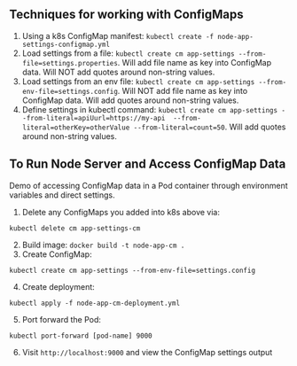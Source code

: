 ## Techniques for working with ConfigMaps

1. Using a k8s ConfigMap manifest:  `kubectl create -f node-app-settings-configmap.yml`
2. Load settings from a file: `kubectl create cm app-settings --from-file=settings.properties`. Will add file name as key into ConfigMap data. Will NOT add quotes around non-string values.
3. Load settings from an env file: `kubectl create cm app-settings --from-env-file=settings.config`. Will NOT add file name as key into ConfigMap data. Will add quotes around non-string values.
4. Define settings in kubectl command: `kubectl create cm app-settings --from-literal=apiUurl=https://my-api  --from-literal=otherKey=otherValue --from-literal=count=50`. Will add quotes around non-string values.

## To Run Node Server and Access ConfigMap Data

Demo of accessing ConfigMap data in a Pod container through environment variables and direct settings.

1. Delete any ConfigMaps you added into k8s above via:

`kubectl delete cm app-settings-cm`

2. Build image: `docker build -t node-app-cm .`
3. Create ConfigMap: 

`kubectl create cm app-settings --from-env-file=settings.config`

4. Create deployment: 

`kubectl apply -f node-app-cm-deployment.yml`

5. Port forward the Pod: 

`kubectl port-forward [pod-name] 9000`

6. Visit `http://localhost:9000` and view the ConfigMap settings output






